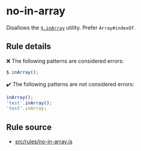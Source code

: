 # no-in-array

Disallows the [`$.inArray`](https://api.jquery.com/jQuery.inArray/) utility. Prefer `Array#indexOf`.

## Rule details

❌ The following patterns are considered errors:
```js
$.inArray();
```

✔️ The following patterns are not considered errors:
```js
inArray();
'test'.inArray();
'test'.inArray;
```
## Rule source

* [src/rules/no-in-array.js](/src/rules/no-in-array.js)
